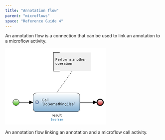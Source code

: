 ```yaml
---
title: "Annotation flow"
parent: "microflows"
space: "Reference Guide 4"
---
```

An annotation flow is a connection that can be used to link an annotation to a microflow activity.

![](attachments/819203/918062.png)

An annotation flow linking an annotation and a microflow call activity.